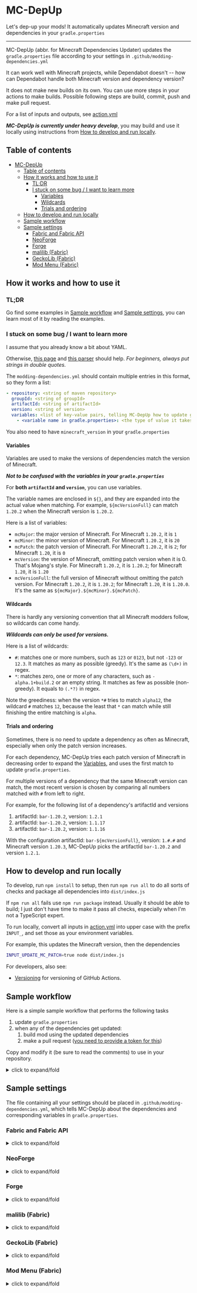 # MC-DepUp

Let's dep-up your mods! It automatically updates Minecraft version and dependencies in your `gradle.properties`

---

MC-DepUp (abbr. for Minecraft Dependencies Updater)
updates the `gradle.properties` file according to your settings in `.github/modding-dependencies.yml`

It can work well with Minecraft projects, while Dependabot doesn't -- how can Dependabot handle both Minecraft version and dependency version?

It does not make new builds on its own.
You can use more steps in your actions to make builds.
Possible following steps are build, commit, push and make pull request.

For a list of inputs and outputs, see [action.yml](action.yml)

***MC-DepUp is currently under heavy develop***,
you may build and use it locally using instructions from [How to develop and run locally](#how-to-develop-and-run-locally).

## Table of contents

- [MC-DepUp](#mc-depup)
   * [Table of contents](#table-of-contents)
   * [How it works and how to use it](#how-it-works-and-how-to-use-it)
      + [TL;DR](#tldr)
      + [I stuck on some bug / I want to learn more](#i-stuck-on-some-bug--i-want-to-learn-more)
         - [Variables](#variables)
         - [Wildcards](#wildcards)
         - [Trials and ordering](#trials-and-ordering)
   * [How to develop and run locally](#how-to-develop-and-run-locally)
   * [Sample workflow](#sample-workflow)
   * [Sample settings](#sample-settings)
      + [Fabric and Fabric API](#fabric-and-fabric-api)
      + [NeoForge](#neoforge)
      + [Forge](#forge)
      + [malilib (Fabric)](#malilib-fabric)
      + [GeckoLib (Fabric)](#geckolib-fabric)
      + [Mod Menu (Fabric)](#mod-menu-fabric)

## How it works and how to use it


### TL;DR
Go find some examples in [Sample workflow](#sample-workflow) and [Sample settings](#sample-settings),
you can learn most of it by reading the examples.


### I stuck on some bug / I want to learn more
I assume that you already know a bit about YAML.

Otherwise, [this page](https://learnxinyminutes.com/docs/yaml/) and [this parser](http://www.yaml-online-parser.appspot.com/) should help.
*For beginners, always put strings in double quotes.*

The `modding-dependencies.yml` should contain multiple entries in this format,
so they form a list:

``` yaml
- repository: <string of maven repository>
  groupId: <string of groupId>
  artifactId: <string of artifactId>
  version: <string of version>
  variables: <list of key-value pairs, telling MC-DepUp how to update gradle.properties>
    - <variable name in gradle.properties>: <the type of value it takes, either 'version' or 'artifactId'>
```

You also need to have `minecraft_version` in your `gradle.properties`


#### Variables
Variables are used to make the versions of dependencies match the version of Minecraft.

***Not to be confused with the variables in your `gradle.properties`***

For **both `artifactId` and `version`**, you can use variables.

The variable names are enclosed in `${}`,
and they are expanded into the actual value when matching.
For example, `${mcVersionFull}` can match `1.20.2` when the Minecraft version is `1.20.2`.

Here is a list of variables:

- `mcMajor`: the major version of Minecraft. For Minecraft `1.20.2`, it is `1`
- `mcMinor`: the minor version of Minecraft. For Minecraft `1.20.2`, it is `20`
- `mcPatch`: the patch version of Minecraft. For Minecraft `1.20.2`, it is `2`; for Minecraft `1.20`, it is `0`
- `mcVersion`: the version of Minecraft, omitting patch version when it is 0. That's Mojang's style. For Minecraft `1.20.2`, it is `1.20.2`; for Minecraft `1.20`, it is `1.20`
- `mcVersionFull`: the full version of Minecraft without omitting the patch version. For Minecraft `1.20.2`, it is `1.20.2`; for Minecraft `1.20`, it is `1.20.0`. It's the same as `${mcMajor}.${mcMinor}.${mcPatch}`.


#### Wildcards
There is hardly any versioning convention that all Minecraft modders follow,
so wildcards can come handy.

***Wildcards can only be used for versions.***

Here is a list of wildcards:

- `#`: matches one or more numbers, such as `123` or `0123`, but not `-123` or `12.3`. It matches as many as possible (greedy). It's the same as `(\d+)` in regex.
- `*`: matches zero, one or more of any characters, such as `-alpha.1+build.2` or an empty string. It matches as few as possible (non-greedy). It equals to `(.*?)` in regex.

Note the greediness: when the version `*#` tries to match `alpha12`, the wildcard `#` matches `12`,
because the least that `*` can match while still finishing the entire matching is `alpha`.


#### Trials and ordering
Sometimes, there is no need to update a dependency as often as Minecraft,
especially when only the patch version increases.

For each dependency,
MC-DepUp tries each patch version of Minecraft in decreasing order to expand the [Variables](#variables),
and uses the first match to update `gradle.properties`.

For multiple versions of a dependency that the same Minecraft version can match,
the most recent version is chosen by comparing all numbers matched with `#` from left to right.

For example, for the following list of a dependency's artifactId and versions
1. artifactId: `bar-1.20.2`, version: `1.2.1`
1. artifactId: `bar-1.20.2`, version: `1.1.17`
1. artifactId: `bar-1.20.2`, version: `1.1.16`

With the configuration artifactId: `bar-${mcVersionFull}`, version: `1.#.#`
and Minecraft version `1.20.3`,
MC-DepUp picks the artifactId `bar-1.20.2` and version `1.2.1`.


## How to develop and run locally

To develop, run `npm install` to setup,
then run `npm run all` to do all sorts of checks and package all dependencies into `dist/index.js`

If `npm run all` fails use `npm run package` instead.
Usually it should be able to build; I just don't have time to make it pass all checks, especially when I'm not a TypeScript expert.

To run locally, convert all inputs in [action.yml](action.yml) into upper case with the prefix `INPUT_`,
and set those as your environment variables.

For example, this updates the Minecraft version, then the dependencies
``` bash
INPUT_UPDATE_MC_PATCH=true node dist/index.js
```

For developers, also see:

- [Versioning](https://github.com/actions/toolkit/blob/master/docs/action-versioning.md)
for versioning of GitHub Actions.


## Sample workflow

Here is a simple sample workflow that performs the following tasks

1. update `gradle.properties`
2. when any of the dependencies get updated:
    1. build mod using the updated dependencies
    2. make a pull request ([you need to provide a token for this](https://github.com/marketplace/actions/create-pull-request#action-inputs))

Copy and modify it (be sure to read the comments) to use in your repository.

<details>
<summary>click to expand/fold</summary>

``` yaml
name: Update Dependencies
on:
  schedule:
    - cron: '12 14 * * 5'  # minute and hour are randomized to avoid peak hours
  workflow_dispatch:  # enables manual running of this workflow

env:
  JAVA_VERSION: 17 # must be the same as the version used in build.gradle

jobs:
  update:
    runs-on: ubuntu-latest
    steps:
      - name: Checkout
        uses: actions/checkout@v4

      - name: Update Dependencies
        id: depup
        uses: LucunJi/mc-depup@v0.0.1
        with:
          update_mc_patch: true
          update_only_with_mc: false
          tolerable: false

      # #   send file to other jobs using outputs when it is less than 50MB
      # #   so we don't need to repeat 'if' in each step
      # #   you can also use workflow artifacts to achieve the same effect
      # - name: Send Properties
      #   id: send_properties
      #   run: |
      #     properties="$(cat gradle.properties)"
      #     properties_escaped="${properties//$'\n'/\\n}"
      #     properties_escaped="${properties_escaped//$'\r'/\\r}"
      #     echo "properties=$properties_escaped" >> "$GITHUB_OUTPUT"
  
      - name: Setup Java
        if: ${{ steps.depup.outputs.any_update == 'true' }}
        uses: actions/setup-java@v3
        with:
          distribution: 'temurin'
          java-version: ${{ env.JAVA_VERSION }}

      - name: Build
        if: ${{ steps.depup.outputs.any_update == 'true' }}
        id: build
        run: |
          chmod +x ./gradlew
          ./gradlew clean build
      
      # see: https://github.com/marketplace/actions/create-pull-request
      - name: Pull Request
        if: ${{ steps.depup.outputs.any_update == 'true' }}
        uses: peter-evans/create-pull-request@v5
        with:
          token: ${{ secrets.PR_BOT_PAT  }}  # replace this with your token
          add-paths: gradle.properties
          commit-message: Update dependencies
          title: Update dependencies
          branch: automated/update-dependencies
```
</details>


## Sample settings

The file containing all your settings should be placed in `.github/modding-dependencies.yml`,
which tells MC-DepUp about the dependencies and corresponding variables in `gradle.properties`.


### Fabric and Fabric API
<details>
<summary>click to expand/fold</summary>

The part about yarn mapping is commented out because there is need to
[migrate mapping](https://fabricmc.net/wiki/tutorial:migratemappings).
You can uncomment it after adding additional steps in to handle that.


``` yaml
# Yarn Mapping
# - repository: https://maven.fabricmc.net
#   groupId: net.fabricmc
#   artifactId: yarn
#   version: "${mcVersion}+build.#"
#   variables:
#     - yarn_mappings: version

# Fabric Loader
- repository: https://maven.fabricmc.net
  groupId: net.fabricmc
  artifactId: fabric-loader
  version: "#.#.#"
  variables:
    - loader_version: version

# Fabric API
- repository: https://maven.fabricmc.net
  groupId: net.fabricmc.fabric-api
  artifactId: fabric-api
  version: "#.#.#+${mcVersion}"
  variables:
    - fabric_version: version
```
</details>


### NeoForge
<details>
<summary>click to expand/fold</summary>

``` yaml
# NeoForge
- repository: https://maven.neoforged.net/releases
  groupId: net.neoforged
  artifactId: neoforge
  version: "${mcMinor}.${mcPatch}.#"
  variables:
    - neo_version: version
```
</details>


### Forge
<details>
<summary>click to expand/fold</summary>

``` yaml
# Forge
- repository: https://maven.minecraftforge.net/
  groupId: net.minecraftforge
  artifactId: forge
  version: "${mcVersion}-#.#.#"
  variables:
    - forge_version: version
```
</details>


### malilib (Fabric)
<details>
<summary>click to expand/fold</summary>

``` yaml
# malilib
- repository: https://masa.dy.fi/maven
  groupId: fi.dy.masa.malilib
  artifactId: malilib-fabric-${mcMajor}.${mcMinor}.${mcPatch}
  version: "#.#.#"
  variables:
    - malilib_artifact: artifactId
    - malilib_version: version
```
</details>


### GeckoLib (Fabric)
<details>
<summary>click to expand/fold</summary>

``` yaml
# GeckoLib (Fabric)
- repository: https://dl.cloudsmith.io/public/geckolib3/geckolib/maven/
  groupId: software.bernie.geckolib
  artifactId: geckolib-fabric-${mcVersion}
  version: "#.#.#"
  variables:
    - geckolib_artifact: artifactId
    - geckolib_version: version
```
</details>


### Mod Menu (Fabric)
<details>
<summary>click to expand/fold</summary>
Mod Menu does not include the version of Minecraft in artifactId or version,
so you may need to change the pattern of version.

``` yaml
# Mod Menu
- repository: https://api.modrinth.com/maven
  groupId: maven.modrinth
  artifactId: modmenu
  # change this according to your need
  version: "9.#.#"
  variables:
    - mod_menu_version: version
```
</details>

